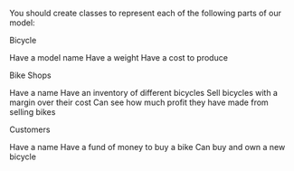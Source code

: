 You should create classes to represent each of the following parts of our model:

Bicycle

Have a model name
Have a weight
Have a cost to produce

Bike Shops

Have a name
Have an inventory of different bicycles
Sell bicycles with a margin over their cost
Can see how much profit they have made from selling bikes

Customers

Have a name
Have a fund of money to buy a bike
Can buy and own a new bicycle